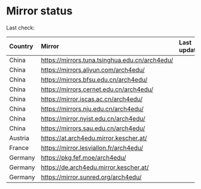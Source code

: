 <script src="./time.js"></script>
# Mirror status
Last check: <script type="text/javascript">localize(1737120280.639208);</script>

|Country|Mirror|Last update|
|:------|:-----|:----------|
|China|https://mirrors.tuna.tsinghua.edu.cn/arch4edu/|<script type="text/javascript">localize(1737096306);</script>|
|China|https://mirrors.aliyun.com/arch4edu/|<script type="text/javascript">localize(1737096306);</script>|
|China|https://mirrors.bfsu.edu.cn/arch4edu/|<script type="text/javascript">localize(1737096306);</script>|
|China|https://mirrors.cernet.edu.cn/arch4edu/|<script type="text/javascript">localize(1737096306);</script>|
|China|https://mirror.iscas.ac.cn/arch4edu/|<script type="text/javascript">localize(1737052984);</script>|
|China|https://mirrors.nju.edu.cn/arch4edu/|<script type="text/javascript">localize(1737010655);</script>|
|China|https://mirror.nyist.edu.cn/arch4edu/|<script type="text/javascript">localize(1737096306);</script>|
|China|https://mirrors.sau.edu.cn/arch4edu/|<script type="text/javascript">localize(1731653531);</script>|
|Austria|https://at.arch4edu.mirror.kescher.at/|<script type="text/javascript">localize(1737096306);</script>|
|France|https://mirror.lesviallon.fr/arch4edu/|<script type="text/javascript">localize(1737096306);</script>|
|Germany|https://pkg.fef.moe/arch4edu/|<script type="text/javascript">localize(1737096306);</script>|
|Germany|https://de.arch4edu.mirror.kescher.at/|<script type="text/javascript">localize(1737096306);</script>|
|Germany|https://mirror.sunred.org/arch4edu/|<script type="text/javascript">localize(1737096306);</script>|

<script src="./tablefilter/tablefilter.js"></script>
<script src="./table.js"></script>